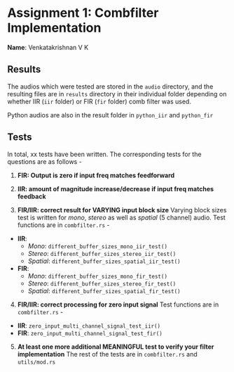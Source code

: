 # Assignment 1: Combfilter Implementation

**Name**: Venkatakrishnan V K

## Results
The audios which were tested are stored in the `audio` directory, and the resulting files are in `results` directory in their individual folder depending on whether IIR (`iir` folder) or FIR (`fir` folder) comb filter was used.

Python audios are also in the result folder in `python_iir` and `python_fir`

## Tests

In total, xx tests have been written. The corresponding tests for the questions are as follows -
1. **FIR: Output is zero if input freq matches feedforward**



2. **IIR: amount of magnitude increase/decrease if input freq matches feedback**



3. **FIR/IIR: correct result for VARYING input block size**
Varying block sizes test is written for *mono*, *stereo* as well as *spatial* (5 channel) audio. Test functions are in `combfilter.rs` -
- **IIR**: 
    - *Mono*: `different_buffer_sizes_mono_iir_test()`
    - *Stereo*: `different_buffer_sizes_stereo_iir_test()`
    - *Spatial*: `different_buffer_sizes_spatial_iir_test()`
- **FIR**: 
    - *Mono*: `different_buffer_sizes_mono_fir_test()`
    - *Stereo*: `different_buffer_sizes_stereo_fir_test()`
    - *Spatial*: `different_buffer_sizes_spatial_fir_test()`

4. **FIR/IIR: correct processing for zero input signal**
Test functions are in `combfilter.rs` -
- **IIR**: `zero_input_multi_channel_signal_test_iir()`
- **FIR**: `zero_input_multi_channel_signal_test_fir()`

5. **At least one more additional MEANINGFUL test to verify your filter implementation**
The rest of the tests are in `combfilter.rs` and `utils/mod.rs`
